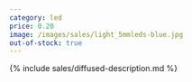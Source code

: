 ```yaml
---
category: led
price: 0.20
image: /images/sales/light_5mmleds-blue.jpg
out-of-stock: true
---
```

{% include sales/diffused-description.md %}
